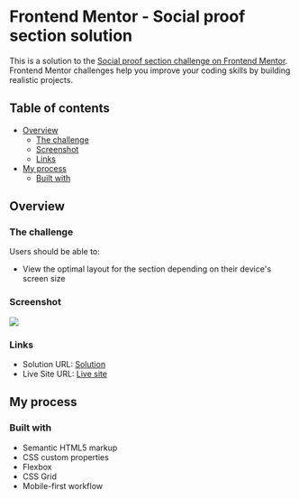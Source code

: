 # Frontend Mentor - Social proof section solution

This is a solution to the [Social proof section challenge on Frontend Mentor](https://www.frontendmentor.io/challenges/social-proof-section-6e0qTv_bA). Frontend Mentor challenges help you improve your coding skills by building realistic projects. 

## Table of contents

- [Overview](#overview)
  - [The challenge](#the-challenge)
  - [Screenshot](#screenshot)
  - [Links](#links)
- [My process](#my-process)
  - [Built with](#built-with)
    
## Overview

### The challenge

Users should be able to:

- View the optimal layout for the section depending on their device's screen size

### Screenshot

![](./screenshot.jpg)

### Links

- Solution URL: [Solution](https://github.com/mnmkato/social-proof-section)
- Live Site URL: [Live site](https://mnmkato.github.io/social-proof-section/)

## My process

### Built with

- Semantic HTML5 markup
- CSS custom properties
- Flexbox
- CSS Grid
- Mobile-first workflow
